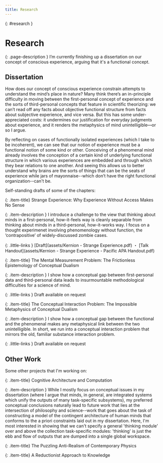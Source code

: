 ```yaml
---
title: Research
---
```


{: #research }
# Research

{: .page-description }
I’m currently finishing up a dissertation on our concept of conscious experience, arguing that it's a functional concept.


## Dissertation

How does our concept of conscious experience constrain attempts to understand the mind’s place in nature? Many think there’s an in-principle difficulty in moving between the first-personal concept of experience and the sorts of third-personal concepts that feature in scientific theorizing: we can’t read off any facts about objective functional structure from facts about subjective experience, and vice versa. But this has some under-appreciated costs: it undermines our justification for everyday judgments about experience, and it renders the metaphysics of mind unintelligible—or so I argue.

By reflecting on cases of functionally isolated experiences (which I take to be incoherent), we can see that our notion of experience must be a functional notion of some kind or other. Conceiving of a phenomenal mind already involves the conception of a certain kind of underlying functional structure in which various experiences are embedded and through which they bear relations to one another. And seeing this allows us to better understand why brains are the sorts of things that can be the seats of experience while jars of mayonnaise--which don’t have the right functional organization--can't be.

Self-standing drafts of some of the chapters:

{: .item-title}
Strange Experience: Why Experience Without Access Makes No Sense

{: .item-description }
I introduce a challenge to the view that thinking about minds in a first-personal, how-it-feels way is cleanly separable from thinking about minds in a third-personal, how-it-works way. I focus on a thought experimenet involving phenomenology without function, the ‘contrapositive’ of widely-discussed zombie cases.

{: .little-links }
[Draft](assets/Kernion - Strange Experience.pdf) ・ [Talk Handout](assets/Kernion - Strange Experience - Pacific APA Handout.pdf)

{: .item-title}
The Mental Measurement Problem: The Frictionless Epistemology of Conceptual Dualism

{: .item-description }
I show how a conceptual gap between first-personal data and third-personal data leads to insurmountable methodological difficulties for a science of mind.

{: .little-links }
Draft available on request

{: .item-title}
The Conceptual Interaction Problem: The Impossible Metaphysics of Conceptual Dualism

{: .item-description }
I show how a conceptual gap between the functional and the phenomenal makes any metaphysical link between the two unintelligible. In short, we run into a conceptual interaction problem that mirrors the old, familiar substance interaction problem.

{: .little-links }
Draft available on request

## Other Work

Some other projects that I'm working on:

{: .item-title}
Cognitive Architecture and Computation

{: .item-description }
While I mostly focus on conceptual issues in my dissertation (where I argue that minds, in general, are integrated systems which unify the outputs of many task-specific subsystems), my preferred conceptual conclusions naturally lead to future work that lies at the intersection of philosophy and science--work that goes about the task of constructing a model of the contingent architecture of human minds that conforms to the a priori constraints laid out in my dissertation. Here, I'm most interested in showing that we can't specify a general 'thinking module' over and above the collection task-specific modules: 'thinking' is just the ebb and flow of outputs that are dumped into a single global workspace.


{: .item-title}
The Puzzling Anti-Realism of Contemporary Physics

{: .item-title}
A Reductionist Approach to Knowledge


